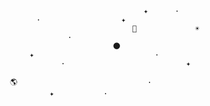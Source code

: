 <!--<h3 align="center"> 🌱 </h3>-->
<div align="center">
<pre>
  
```
                                     ✦      ·              
       ·                  ✦                    
                            🚀             ☀️   
              ·                                
                        🌑                     
     ✦                           ·            
            ·                           ✦     
                                               
 🌎                             ·              
          ✦           ·                        
```

</pre>
</div>
